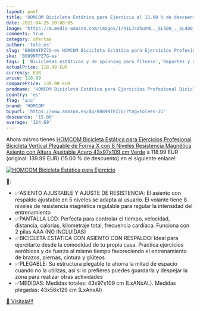 ```yaml
---
layout: post
title: 'HOMCOM Bicicleta Estática para Ejercicio al 15.00 % de descuento'
date: 2021-04-25 10:08:05
image: 'https://m.media-amazon.com/images/I/41LJsdhuVNL._SL500_._SL400_.jpg'
comments: true
category: ofertas
author: 'tole.es'
slug: 'B089NTPZ7G-es HOMCOM Bicicleta Estática para Ejercicios Profesional...'
sku: 'B089NTPZ7G-es'
tags: [ 'Bicicletas estáticas y de spinning para fitness','Deportes y aire libre','Fitness y ejercicio','Máquinas de cardio para fitness','bicicleta','homcom', ]
actualPrice: 118.99 EUR
currency: EUR
price: 118.99
comparePrice: 139.99 EUR
prodname: 'HOMCOM Bicicleta Estática para Ejercicios Profesional Bicicleta Vertical Plegable de Forma X con 8 Niveles Resistencia Magnética Asiento con Altura Ajustable Acero 43x97x109 cm Verde'
country: 'es'
flag: '🇪🇸'
brand: 'HOMCOM'
buyurl: 'https://www.amazon.es/dp/B089NTPZ7G/?tag=tolees-21'
descuento: '15.00'
average: '124.69'
---
```


Ahora mismo tienes [HOMCOM Bicicleta Estática para Ejercicios Profesional Bicicleta Vertical Plegable de Forma X con 8 Niveles Resistencia Magnética Asiento con Altura Ajustable Acero 43x97x109 cm Verde](https://www.amazon.es/dp/B089NTPZ7G/?tag=tolees-21) a 118.99 EUR (original: 139.99 EUR) (15.00 %  de descuento) en el siguiente enlace!

[![HOMCOM Bicicleta Estática para Ejercicio](https://m.media-amazon.com/images/I/41LJsdhuVNL._SL500_._SL400_.jpg)](https://www.amazon.es/dp/B089NTPZ7G/?tag=tolees-21)

🔎:

- ✅ASIENTO AJUSTABLE Y AJUSTE DE RESISTENCIA: El asiento con respaldo ajustable en 5 niveles se adapta al usuario. El volante tiene 8 niveles de resistencia magnética regulable para regular la intensidad del entrenamiento
- ✅PANTALLA LCD: Perfecta para controlar el tiempo, velocidad, distancia, calorías, kilometraje total, frecuencia cardíaca. Funciona con 2 pilas AAA (NO INCLUIDAS)
- ✅BICICLETA ESTÁTICA CON ASIENTO CON RESPALDO: Ideal para ejercitarte desde la comodidad de tu propia casa. Practica ejercicios aeróbicos y de fuerza al mismo tiempo favoreciendo el entrenamiento de brazos, piernas, cintura y glúteos
- ✅PLEGABLE: Su estructura plegable te ahorra la mitad de espacio cuando no la utilizas, así si lo prefieres puedes guardarla y despejar la zona para realizar otras actividades
- ✅MEDIDAS: Medidas totales: 43x97x109 cm (LxANxAL). Medidas plegadas: 43x56x129 cm (LxAnxAl)

[🛒 Visítala!!!](https://www.amazon.es/dp/B089NTPZ7G/?tag=tolees-21)

